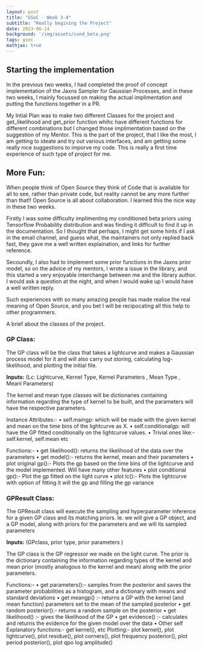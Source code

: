 ```yaml
---
layout: post
title: "GSoC - Week 3-4"
subtitle: "Really begining the Project"
date: 2023-06-14
background: '/img/assets/cond_beta.png'
tags: gsoc
mathjax: true
---
```


## Starting the implementation
In the previous two weeks, I had completed the proof of concept implementation of the Jaxns Sampler for Gaussian Processes, and in these two weeks, I mainly focussed on making the actual implimentation and putting the functions together in a PR.

My Intial Plan was to make two different Classes for the project and get_likelihood and get_prior function whihc have different functions for different combinations but I changed those implimentation based on the suggestion of my Mentor. This is the part of the project, that I like the most, I am getting to ideate and try out various interfaces, and am getting some really nice suggestions to imporve my code. This is really a first time experience of such type of project for me.

## More Fun:
When people think of Open Source they think of Code that is available for all to see, rather than private code, but reality cannot be any more further than that!! Open Source is all about collaboration. I learned this the nice way in these two weeks.

Firstly I was some difficulty implimenting my conditioned beta priors using Tensorflow Probability distribution and was finding it difficult to find it up in the documentation. So I thought that perhaps, I might get some hints if I ask in the email channel, and guess what, the maintainers not only replied back fast, they gave me a well written explaination, and links for further reference.

Secoundly, I also had to implement some prior functions in the Jaxns prior model, so on the advice of my mentors, I wrote a issue in the library, and this started a very enjoyable interchange between me and the library author. I would ask a question at the night, and when I would wake up I would have a well written reply.

Such experiences with so many amazing people has made realise the real meaning of Open Source, and you bet I will be recipocating all this help to other programmers.


A brief about the classes of the project.

### GP Class:

The GP class will be the class that takes a lightcurve and makes a Gaussian process model for it and will also carry out storing, calculating log-likelihood, and plotting the initial file.

**Inputs:** (Lc: Lightcurve, Kernel Type, Kernel Parameters , Mean Type , Meanl Parameters) 

The kernel and mean type classes will be dictionaries containing information regarding the type of kernel to be built, and the parameters will have the respective parameters. 

Instance Attributes:-
• self.maingp: which will be made with the given kernel and mean on the time bins of the lightcurve as X.
• self.conditionalgp: will have the GP fitted conditionally on the lightcurve values.
• Trivial ones like:- self.kernel, self.mean etc 

Functions:-
• get likelihood(): returns the likelihood of the data over the parameters
• get model():- returns the kernel, mean and their parameters
• plot original gp():- Plots the gp based on the time bins of the lightcurve and the model implemented. Will have many other features
• plot conditional gp():- Plot the gp fitted on the light curve
• plot lc():- Plots the lightcurve with option of fitting it will the gp and filling the
gp variance


### GPResult Class:
The GPResult class will execute the sampling and hyperparameter inference for a given GP class and its matching priors. Ie. we will give a GP object, and a GP model, along with priors for the parameters and we will its sampled parameters

**Inputs:** (GPclass, prior type, prior parameters )

The GP class is the GP regressor we made on the light curve. The prior is the dictionary containing the information regarding types of the kernel and mean prior (mostly analogous to the kernel and mean) along with the prior parameters.

Functions:-
• get parameters():- samples from the posterior and saves the parameter probabilities
as a histogram, and a dictionary with means and standard deviations
• get meangp() :- returns a GP with the kernel (and mean function) parameters set to the mean of the sampled posterior
• get random posterior():- returns a random sample on the posterior
• get likelihood() :- gives the likelihood of the GP
• get evidence() :- calculates and returns the evidence for the given model over the data
• Other self Explanatory functions:- get kernel(), etc Plotting:-
plot kernel(), plot lightcurve(), plot residue(), plot corners(),
plot frequency posterior(), plot period posterior(), plot qpo log amplitude()

